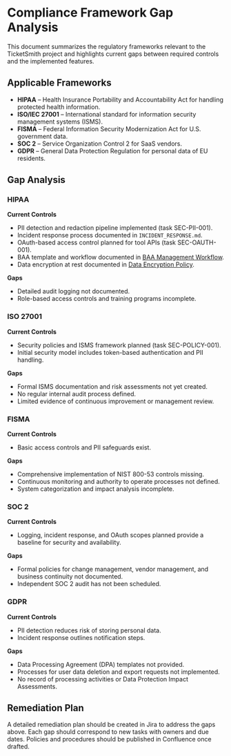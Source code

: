 # Compliance Framework Gap Analysis

This document summarizes the regulatory frameworks relevant to the TicketSmith project and highlights current gaps between required controls and the implemented features.

## Applicable Frameworks
- **HIPAA** – Health Insurance Portability and Accountability Act for handling protected health information.
- **ISO/IEC 27001** – International standard for information security management systems (ISMS).
- **FISMA** – Federal Information Security Modernization Act for U.S. government data.
- **SOC 2** – Service Organization Control 2 for SaaS vendors.
- **GDPR** – General Data Protection Regulation for personal data of EU residents.

## Gap Analysis

### HIPAA
**Current Controls**
- PII detection and redaction pipeline implemented (task SEC-PII-001).
- Incident response process documented in `INCIDENT_RESPONSE.md`.
- OAuth-based access control planned for tool APIs (task SEC-OAUTH-001).
- BAA template and workflow documented in [BAA Management Workflow](policies/BAA_WORKFLOW.md).
- Data encryption at rest documented in [Data Encryption Policy](policies/DATA_ENCRYPTION_POLICY.md).

**Gaps**
- Detailed audit logging not documented.
- Role-based access controls and training programs incomplete.

### ISO 27001
**Current Controls**
- Security policies and ISMS framework planned (task SEC-POLICY-001).
- Initial security model includes token-based authentication and PII handling.

**Gaps**
- Formal ISMS documentation and risk assessments not yet created.
- No regular internal audit process defined.
- Limited evidence of continuous improvement or management review.

### FISMA
**Current Controls**
- Basic access controls and PII safeguards exist.

**Gaps**
- Comprehensive implementation of NIST 800-53 controls missing.
- Continuous monitoring and authority to operate processes not defined.
- System categorization and impact analysis incomplete.

### SOC 2
**Current Controls**
- Logging, incident response, and OAuth scopes planned provide a baseline for security and availability.

**Gaps**
- Formal policies for change management, vendor management, and business continuity not documented.
- Independent SOC 2 audit has not been scheduled.

### GDPR
**Current Controls**
- PII detection reduces risk of storing personal data.
- Incident response outlines notification steps.

**Gaps**
- Data Processing Agreement (DPA) templates not provided.
- Processes for user data deletion and export requests not implemented.
- No record of processing activities or Data Protection Impact Assessments.

## Remediation Plan
A detailed remediation plan should be created in Jira to address the gaps above. Each gap should correspond to new tasks with owners and due dates. Policies and procedures should be published in Confluence once drafted.
